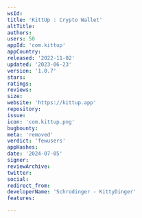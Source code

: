 ```yaml
---
wsId: 
title: 'KittUp : Crypto Wallet'
altTitle: 
authors: 
users: 50
appId: 'com.kittup'
appCountry: 
released: '2022-11-02'
updated: '2023-06-23'
version: '1.0.7'
stars: 
ratings: 
reviews: 
size: 
website: 'https://kittup.app'
repository: 
issue: 
icon: 'com.kittup.png'
bugbounty: 
meta: 'removed'
verdict: 'fewusers'
appHashes: 
date: '2024-07-05'
signer: 
reviewArchive: 
twitter: 
social: 
redirect_from: 
developerName: 'Schrodinger - KittyDinger'
features: 

---
```


